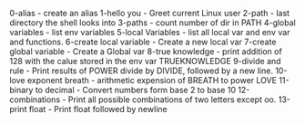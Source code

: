 0-alias - create an alias 
1-hello you - Greet current Linux user
2-path - last directory the shell looks into
3-paths - count number of dir in PATH
4-global variables - list env variables
5-local Variables - list all local var and env var and functions.
6-create local variable - Create a new local var
7-create global variable - Create a Global var
8-true knowledge - print addition of 128 with the calue stored in the env var TRUEKNOWLEDGE
9-divide and rule -  Print results of POWER divide by DIVIDE, followed by a new line.
10-love exponent breath -  arithmetic expension of BREATH to power LOVE
11-binary to decimal - Convert numbers form base 2 to base 10
12-combinations - Print all possible combinations of two letters except oo.
13-print float - Print float followed by newline
